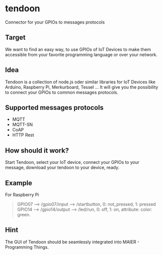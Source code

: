 # tendoon
Connector for your GPIOs to messages protocols

## Target

We want to find an easy way, to use GPIOs of IoT Devices to make them accessible from your favorite programming language or over your network.

## Idea

Tendoon is a collection of node.js oder similar libraries for IoT Devices like Arduino, Raspberry Pi, Merkurboard, Tessel ... It will give you the possibility to connect your GPIOs to common messages protocols.

## Supported messages protocols

* MQTT
* MQTT-SN
* CoAP
* HTTP Rest

## How should it work?

Start Tendoon, select your IoT device, connect your GPIOs to your message, download your tendoon to your device, ready.

## Example

For Raspberry Pi

> GPIO07 --> /gpio07/input --> /startbutton, 0: not_pressed, 1: pressed
> GPIO14 --> /gpio14/output --> /led/run, 0: off, 1: on, attribute: color: green.

## Hint

The GUI of Tendoon should be seamlessly integrated into MAIER - Programming Things.

